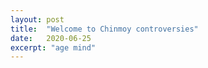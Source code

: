 ```yaml
---
layout: post
title:  "Welcome to Chinmoy controversies"
date:   2020-06-25
excerpt: "age mind"
---
```

